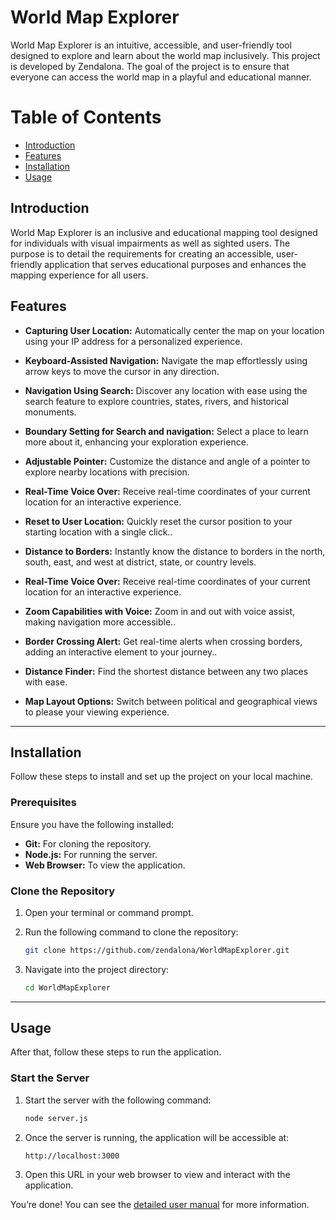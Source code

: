 # World Map Explorer

World Map Explorer is an intuitive, accessible, and user-friendly tool designed to explore and learn about the world map inclusively. This project is developed by Zendalona. The goal of the project is to ensure that everyone can access the world map in a playful and educational manner.

# Table of Contents

- [Introduction](#introduction)
- [Features](#features)
- [Installation](#installation)
- [Usage](#usage)

## Introduction

World Map Explorer is an inclusive and educational mapping tool designed for individuals with visual impairments as well as sighted users. The purpose is to detail the requirements for creating an accessible, user-friendly application that serves educational purposes and enhances the mapping experience for all users.

## Features

- **Capturing User Location:** Automatically center the map on your location using your IP address for a personalized experience.

- **Keyboard-Assisted Navigation:** Navigate the map effortlessly using arrow keys to move the cursor in any direction.

- **Navigation Using Search:** Discover any location with ease using the search feature to explore countries, states, rivers, and historical monuments.

- **Boundary Setting for Search and navigation:** Select a place to learn more about it, enhancing your exploration experience.

- **Adjustable Pointer:** Customize the distance and angle of a pointer to explore nearby locations with precision.

- **Real-Time Voice Over:** Receive real-time coordinates of your current location for an interactive experience.

- **Reset to User Location:** Quickly reset the cursor position to your starting location with a single click..

- **Distance to Borders:** Instantly know the distance to borders in the north, south, east, and west at district, state, or country levels.

- **Real-Time Voice Over:** Receive real-time coordinates of your current location for an interactive experience.

- **Zoom Capabilities with Voice:** Zoom in and out with voice assist, making navigation more accessible..

- **Border Crossing Alert:** Get real-time alerts when crossing borders, adding an interactive element to your journey..

- **Distance Finder:** Find the shortest distance between any two places with ease.

- **Map Layout Options:** Switch between political and geographical views to please your viewing experience.


---

## Installation

Follow these steps to install and set up the project on your local machine.

### Prerequisites

Ensure you have the following installed:
- **Git:** For cloning the repository.
- **Node.js:** For running the server.
- **Web Browser:** To view the application.

### Clone the Repository

1. Open your terminal or command prompt.
2. Run the following command to clone the repository:

    ```bash
    git clone https://github.com/zendalona/WorldMapExplorer.git
    ```

3. Navigate into the project directory:

    ```bash
    cd WorldMapExplorer
    ```

---

## Usage

After that, follow these steps to run the application.

### Start the Server

1. Start the server with the following command:

    ```bash
    node server.js
    ```

2. Once the server is running, the application will be accessible at:

    ```
    http://localhost:3000
    ```

3. Open this URL in your web browser to view and interact with the application.


You’re done! You can see the [detailed user manual](https://map.zendalona.com/src/pages/user-guide/index.html) for more information.
